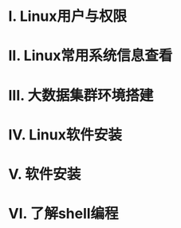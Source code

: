 # I. Linux用户与权限



# II. Linux常用系统信息查看

# III. 大数据集群环境搭建

# IV. Linux软件安装

# V. 软件安装

# VI. 了解shell编程